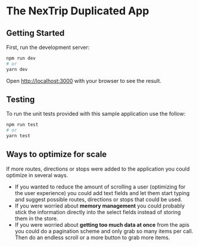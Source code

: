 # The NexTrip Duplicated App

## Getting Started

First, run the development server:

```bash
npm run dev
# or
yarn dev
```

Open [http://localhost:3000](http://localhost:3000) with your browser to see the result.

## Testing

To run the unit tests provided with this sample application use the follow:

```bash
npm run test
# or
yarn test
```

## Ways to optimize for scale

If more routes, directions or stops were added to the application you could optimize in several ways.

- If you wanted to reduce the amount of scrolling a user (optimizing for the user experience) you could add text fields and let them start typing and suggest possible routes, directions or stops that could be used.
- If you were worried about <b>memory management</b> you could probably stick the information directly into the select fields instead of storing them in the store.
- If you were worried about <b>getting too much data at once</b> from the apis you could do a pagination scheme and only grab so many items per call. Then do an endless scroll or a more button to grab more items.